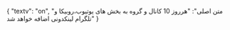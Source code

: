 {
  "textv": "on",
  "متن اصلی": "هرروز 10 کانال و گروه به بخش های یوتیوب،روبیکا و تلگرام لینکدونی اضافه خواهد شد"
}
